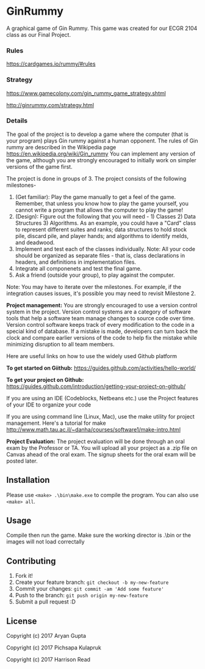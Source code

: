 # GinRummy

A graphical game of Gin Rummy. This game was created for our ECGR 2104 class as
our Final Project. 

### Rules

https://cardgames.io/rummy/#rules

### Strategy

https://www.gamecolony.com/gin_rummy_game_strategy.shtml

http://ginrummy.com/strategy.html

### Details
The goal of the project is to develop a game where the computer (that is your program) plays Gin rummy against a human opponent. The rules of Gin rummy are described in the Wikipedia page  https://en.wikipedia.org/wiki/Gin_rummy You can implement any version of the game, although you are strongly encouraged to initially work on simpler versions of the game first. 

The project is done in groups of 3. The project consists of the following milestones-

1. (Get familiar): Play the game manually to get a feel of the game. Remember, that unless you know how to play the game yourself, you cannot write a program that allows the computer to play the game! 
2. (Design): Figure out the following that you will need - 1) Classes 2) Data Structures 3) Algorithms. As an example, you could have a "Card" class to represent different suites and ranks; data structures to hold stock pile, discard pile, and player hands; and algorithms to identify melds, and deadwood. 
3. Implement and test each of the classes individually. Note: All your code should be organized as separate files - that is, class declarations in headers, and definitions in implementation files.
4. Integrate all componenets and test the final game. 
5. Ask a friend (outside your group), to play against the computer. 

Note: You may have to iterate over the milestones. For example, if the integration causes issues, it's possible you may need to revisit Milestone 2.

**Project management:**
You are strongly encouraged to use a version control system in the project. Version control systems are a category of software tools that help a software team manage changes to source code over time. Version control software keeps track of every modification to the code in a special kind of database. If a mistake is made, developers can turn back the clock and compare earlier versions of the code to help fix the mistake while minimizing disruption to all team members.

Here are useful links on how to use the widely used Github platform

**To get started on Giithub:**
https://guides.github.com/activities/hello-world/

**To get your project on Github:**
https://guides.github.com/introduction/getting-your-project-on-github/

If you are using an IDE (Codeblocks, Netbeans etc.) use the Project features of your IDE to organize your code

If you are using command line (Linux, Mac), use the make utility for project management. Here's a tutorial for make  http://www.math.tau.ac.il/~danha/courses/software1/make-intro.html

**Project Evaluation:**
The project evaluation will be done through an oral exam by the Professor or TA. You will upload all your project as a .zip file on Canvas ahead of the oral exam. The signup sheets for the oral exam will be posted later. 

## Installation

Please use `<make> .\bin\make.exe` to compile the program. You can also use `<make> all`.

## Usage

Compile then run the game. Make sure the working director is .\bin or the images will not load correctally
  
## Contributing

1. Fork it!
2. Create your feature branch: `git checkout -b my-new-feature`
3. Commit your changes: `git commit -am 'Add some feature'`
4. Push to the branch: `git push origin my-new-feature`
5. Submit a pull request :D

## License

Copyright (c) 2017 Aryan Gupta

Copyright (c) 2017 Pichsapa Kulapruk

Copyright (c) 2017 Harrison Read
